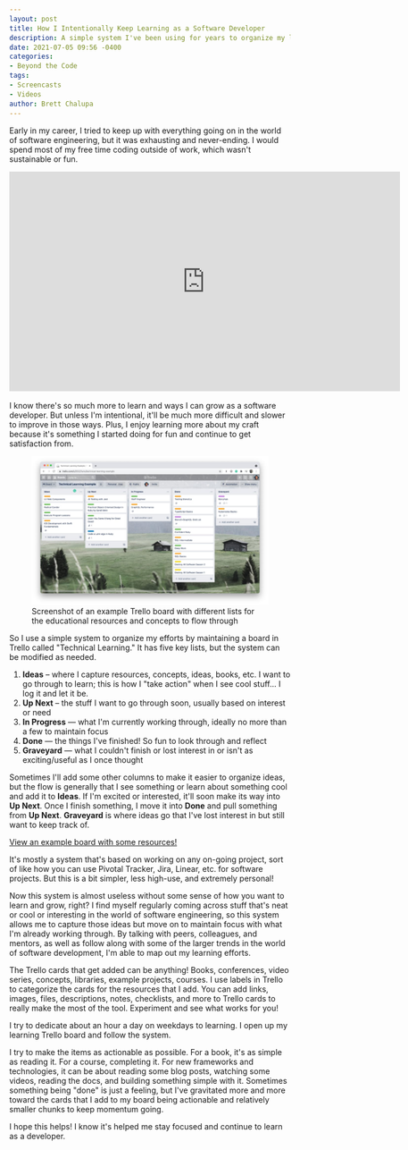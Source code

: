 ```yaml
---
layout: post
title: How I Intentionally Keep Learning as a Software Developer
description: A simple system I've been using for years to organize my learning efforts.
date: 2021-07-05 09:56 -0400
categories:
- Beyond the Code
tags:
- Screencasts
- Videos
author: Brett Chalupa
---
```


Early in my career, I tried to keep up with everything going on in the world of software engineering, but it was exhausting and never-ending. I would spend most of my free time coding outside of work, which wasn't sustainable or fun.

<iframe width="700" height="393" src="https://www.youtube.com/embed/J8dsxPSafAE" title="YouTube video player" frameborder="0" allow="accelerometer; autoplay; clipboard-write; encrypted-media; gyroscope; picture-in-picture" allowfullscreen></iframe>

I know there's so much more to learn and ways I can grow as a software developer. But unless I'm intentional, it'll be much more difficult and slower to improve in those ways. Plus, I enjoy learning more about my craft because it's something I started doing for fun and continue to get satisfaction from.

<figure>
  <img alt="Screenshot of an example Technical Learning Trello board" src="/img/trello-learning-example-screenshot.jpg" />

  <figcaption>
    Screenshot of an example Trello board with different lists for the educational resources and concepts to flow through
  </figcaption>
</figure>

So I use a simple system to organize my efforts by maintaining a board in Trello called "Technical Learning." It has five key lists, but the system can be modified as needed.

1. **Ideas** – where I capture resources, concepts, ideas, books, etc. I want to go through to learn; this is how I "take action" when I see cool stuff... I log it and let it be.
2. **Up Next** – the stuff I want to go through soon, usually based on interest or need
3. **In Progress** — what I'm currently working through, ideally no more than a few to maintain focus
4. **Done** — the things I've finished! So fun to look through and reflect
5. **Graveyard** — what I couldn't finish or lost interest in or isn't as exciting/useful as I once thought

Sometimes I'll add some other columns to make it easier to organize ideas, but the flow is generally that I see something or learn about something cool and add it to **Ideas**. If I'm excited or interested, it'll soon make its way into **Up Next**. Once I finish something, I move it into **Done** and pull something from **Up Next**. **Graveyard** is where ideas go that I've lost interest in but still want to keep track of.

[View an example board with some resources!](https://trello.com/b/BSOjTwnx/technical-learning-example)

It's mostly a system that's based on working on any on-going project, sort of like how you can use Pivotal Tracker, Jira, Linear, etc. for software projects. But this is a bit simpler, less high-use, and extremely personal!

Now this system is almost useless without some sense of how you want to learn and grow, right? I find myself regularly coming across stuff that's neat or cool or interesting in the world of software engineering, so this system allows me to capture those ideas but move on to maintain focus with what I'm already working through. By talking with peers, colleagues, and mentors, as well as follow along with some of the larger trends in the world of software development, I'm able to map out my learning efforts.

The Trello cards that get added can be anything! Books, conferences, video series, concepts, libraries, example projects, courses. I use labels in Trello to categorize the cards for the resources that I add. You can add links, images, files, descriptions, notes, checklists, and more to Trello cards to really make the most of the tool. Experiment and see what works for you!

I try to dedicate about an hour a day on weekdays to learning. I open up my learning Trello board and follow the system.

I try to make the items as actionable as possible. For a book, it's as simple as reading it. For a course, completing it. For new frameworks and technologies, it can be about reading some blog posts, watching some videos, reading the docs, and building something simple with it. Sometimes something being "done" is just a feeling, but I've gravitated more and more toward the cards that I add to my board being actionable and relatively smaller chunks to keep momentum going.

I hope this helps! I know it's helped me stay focused and continue to learn as a developer.
